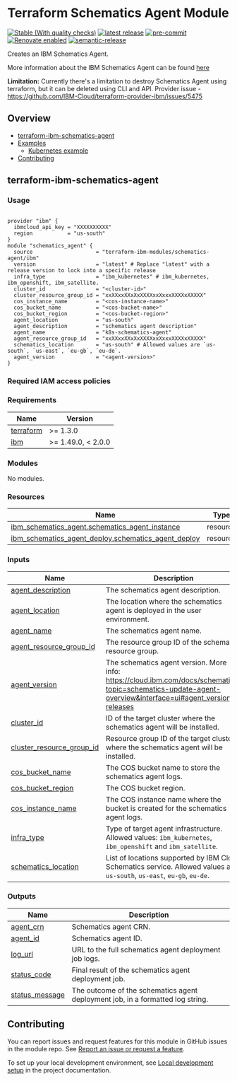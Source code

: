 <!-- Update the title -->
# Terraform Schematics Agent Module

<!--
Update status and "latest release" badges:
  1. For the status options, see https://terraform-ibm-modules.github.io/documentation/#/badge-status
  2. Update the "latest release" badge to point to the correct module's repo. Replace "terraform-ibm-module-template" in two places.
-->
[![Stable (With quality checks)](https://img.shields.io/badge/Status-Stable%20(With%20quality%20checks)-green)](https://terraform-ibm-modules.github.io/documentation/#/badge-status)
[![latest release](https://img.shields.io/github/v/release/terraform-ibm-modules/terraform-ibm-schematics-agent?logo=GitHub&sort=semver)](https://github.com/terraform-ibm-modules/terraform-ibm-schematics-agent/releases/latest)
[![pre-commit](https://img.shields.io/badge/pre--commit-enabled-brightgreen?logo=pre-commit&logoColor=white)](https://github.com/pre-commit/pre-commit)
[![Renovate enabled](https://img.shields.io/badge/renovate-enabled-brightgreen.svg)](https://renovatebot.com/)
[![semantic-release](https://img.shields.io/badge/%20%20%F0%9F%93%A6%F0%9F%9A%80-semantic--release-e10079.svg)](https://github.com/semantic-release/semantic-release)

<!-- Add a description of module(s) in this repo -->
Creates an IBM Schematics Agent.

More information about the IBM Schematics Agent can be found [here](https://cloud.ibm.com/docs/schematics?topic=schematics-deploy-agent-overview&interface=ui)

**Limitation:** Currently there's a limitation to destroy Schematics Agent using terraform, but it can be deleted using CLI and API. Provider issue - https://github.com/IBM-Cloud/terraform-provider-ibm/issues/5475

<!-- Below content is automatically populated via pre-commit hook -->
<!-- BEGIN OVERVIEW HOOK -->
## Overview
* [terraform-ibm-schematics-agent](#terraform-ibm-schematics-agent)
* [Examples](./examples)
    * [Kubernetes example](./examples/kubernetes)
* [Contributing](#contributing)
<!-- END OVERVIEW HOOK -->


<!--
If this repo contains any reference architectures, uncomment the heading below and links to them.
(Usually in the `/reference-architectures` directory.)
See "Reference architecture" in Authoring Guidelines in the public documentation at
https://terraform-ibm-modules.github.io/documentation/#/implementation-guidelines?id=reference-architecture
-->
<!-- ## Reference architectures -->


<!-- This heading should always match the name of the root level module (aka the repo name) -->
## terraform-ibm-schematics-agent

### Usage

<!--
Add an example of the use of the module in the following code block.

Use real values instead of "var.<var_name>" or other placeholder values
unless real values don't help users know what to change.
-->

```hcl

provider "ibm" {
  ibmcloud_api_key = "XXXXXXXXXX"
  region           = "us-south"
}
module "schematics_agent" {
  source                    = "terraform-ibm-modules/schematics-agent/ibm"
  version                   = "latest" # Replace "latest" with a release version to lock into a specific release
  infra_type                = "ibm_kubernetes" # ibm_kubernetes, ibm_openshift, ibm_satellite.
  cluster_id                = "<cluster-id>"
  cluster_resource_group_id = "xxXXxxXXxXxXXXXxxXxxxXXXXxXXXXX"
  cos_instance_name         = "<cos-instance-name>"
  cos_bucket_name           = "<cos-bucket-name>"
  cos_bucket_region         = "<cos-bucket-region>"
  agent_location            = "us-south"
  agent_description         = "schematics agent description"
  agent_name                = "k8s-schematics-agent"
  agent_resource_group_id   = "xxXXxxXXxXxXXXXxxXxxxXXXXxXXXXX"
  schematics_location       = "us-south" # Allowed values are `us-south`, `us-east`, `eu-gb`, `eu-de`.
  agent_version             = "<agent-version>"
}

```

### Required IAM access policies

<!-- PERMISSIONS REQUIRED TO RUN MODULE
If this module requires permissions, uncomment the following block and update
the sample permissions, following the format.
Replace the sample Account and IBM Cloud service names and roles with the
information in the console at
Manage > Access (IAM) > Access groups > Access policies.
-->

<!--
You need the following permissions to run this module.

- Account Management
    - **Sample Account Service** service
        - `Editor` platform access
        - `Manager` service access
    - IAM Services
        - **Sample Cloud Service** service
            - `Administrator` platform access
-->

<!-- NO PERMISSIONS FOR MODULE
If no permissions are required for the module, uncomment the following
statement instead the previous block.
-->

<!-- No permissions are needed to run this module.-->


<!-- Below content is automatically populated via pre-commit hook -->
<!-- BEGINNING OF PRE-COMMIT-TERRAFORM DOCS HOOK -->
### Requirements

| Name | Version |
|------|---------|
| <a name="requirement_terraform"></a> [terraform](#requirement\_terraform) | >= 1.3.0 |
| <a name="requirement_ibm"></a> [ibm](#requirement\_ibm) | >= 1.49.0, < 2.0.0 |

### Modules

No modules.

### Resources

| Name | Type |
|------|------|
| [ibm_schematics_agent.schematics_agent_instance](https://registry.terraform.io/providers/IBM-Cloud/ibm/latest/docs/resources/schematics_agent) | resource |
| [ibm_schematics_agent_deploy.schematics_agent_deploy](https://registry.terraform.io/providers/IBM-Cloud/ibm/latest/docs/resources/schematics_agent_deploy) | resource |

### Inputs

| Name | Description | Type | Default | Required |
|------|-------------|------|---------|:--------:|
| <a name="input_agent_description"></a> [agent\_description](#input\_agent\_description) | The schematics agent description. | `string` | `null` | no |
| <a name="input_agent_location"></a> [agent\_location](#input\_agent\_location) | The location where the schematics agent is deployed in the user environment. | `string` | `"us-south"` | no |
| <a name="input_agent_name"></a> [agent\_name](#input\_agent\_name) | The schematics agent name. | `string` | n/a | yes |
| <a name="input_agent_resource_group_id"></a> [agent\_resource\_group\_id](#input\_agent\_resource\_group\_id) | The resource group ID of the schematics resource group. | `string` | n/a | yes |
| <a name="input_agent_version"></a> [agent\_version](#input\_agent\_version) | The schematics agent version. More info: https://cloud.ibm.com/docs/schematics?topic=schematics-update-agent-overview&interface=ui#agent_version-releases | `string` | `"1.3.1"` | no |
| <a name="input_cluster_id"></a> [cluster\_id](#input\_cluster\_id) | ID of the target cluster where the schematics agent will be installed. | `string` | n/a | yes |
| <a name="input_cluster_resource_group_id"></a> [cluster\_resource\_group\_id](#input\_cluster\_resource\_group\_id) | Resource group ID of the target cluster where the schematics agent will be installed. | `string` | n/a | yes |
| <a name="input_cos_bucket_name"></a> [cos\_bucket\_name](#input\_cos\_bucket\_name) | The COS bucket name to store the schematics agent logs. | `string` | n/a | yes |
| <a name="input_cos_bucket_region"></a> [cos\_bucket\_region](#input\_cos\_bucket\_region) | The COS bucket region. | `string` | n/a | yes |
| <a name="input_cos_instance_name"></a> [cos\_instance\_name](#input\_cos\_instance\_name) | The COS instance name where the bucket is created for the schematics agent logs. | `string` | n/a | yes |
| <a name="input_infra_type"></a> [infra\_type](#input\_infra\_type) | Type of target agent infrastructure. Allowed values: `ibm_kubernetes`, `ibm_openshift` and `ibm_satellite`. | `string` | `"ibm_kubernetes"` | no |
| <a name="input_schematics_location"></a> [schematics\_location](#input\_schematics\_location) | List of locations supported by IBM Cloud Schematics service. Allowed values are `us-south`, `us-east`, `eu-gb`, `eu-de`. | `string` | `"us-south"` | no |

### Outputs

| Name | Description |
|------|-------------|
| <a name="output_agent_crn"></a> [agent\_crn](#output\_agent\_crn) | Schematics agent CRN. |
| <a name="output_agent_id"></a> [agent\_id](#output\_agent\_id) | Schematics agent ID. |
| <a name="output_log_url"></a> [log\_url](#output\_log\_url) | URL to the full schematics agent deployment job logs. |
| <a name="output_status_code"></a> [status\_code](#output\_status\_code) | Final result of the schematics agent deployment job. |
| <a name="output_status_message"></a> [status\_message](#output\_status\_message) | The outcome of the schematics agent deployment job, in a formatted log string. |
<!-- END OF PRE-COMMIT-TERRAFORM DOCS HOOK -->

<!-- Leave this section as is so that your module has a link to local development environment set up steps for contributors to follow -->
## Contributing

You can report issues and request features for this module in GitHub issues in the module repo. See [Report an issue or request a feature](https://github.com/terraform-ibm-modules/.github/blob/main/.github/SUPPORT.md).

To set up your local development environment, see [Local development setup](https://terraform-ibm-modules.github.io/documentation/#/local-dev-setup) in the project documentation.
